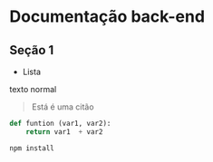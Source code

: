 # Documentação back-end

## Seção 1 

- Lista

texto normal
> Está é uma citão

```python 
def funtion (var1, var2):
    return var1  + var2

``` 
```bash
npm install 
``` 


